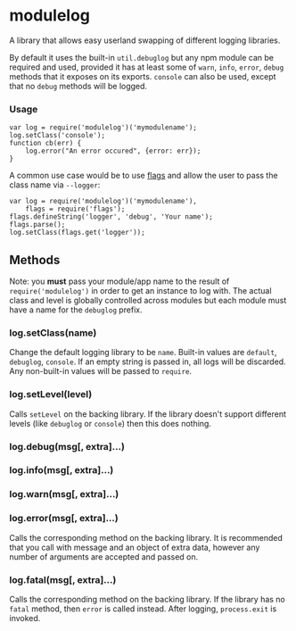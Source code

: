 # modulelog #

A library that allows easy userland swapping of different logging libraries.

By default it uses the built-in `util.debuglog` but any npm module can be
required and used, provided it has at least some of `warn`, `info`, `error`,
`debug` methods that it exposes on its exports. `console` can also be used,
except that no `debug` methods will be logged.

### Usage ###

```JS
var log = require('modulelog')('mymodulename');
log.setClass('console');
function cb(err) {
    log.error("An error occured", {error: err});
}
```

A common use case would be to use [flags](https://www.npmjs.com/package/flags)
and allow the user to pass the class name via `--logger`:

```JS
var log = require('modulelog')('mymodulename'),
    flags = require('flags');
flags.defineString('logger', 'debug', 'Your name');
flags.parse();
log.setClass(flags.get('logger'));
```

## Methods ##

Note: you **must** pass your module/app name to the result of
`require('modulelog')` in order to get an instance to log with. The actual
class and level is globally controlled across modules but each module
must have a name for the `debuglog` prefix.

### log.setClass(name) ###

Change the default logging library to be `name`. Built-in values are `default`,
`debuglog`, `console`. If an empty string is passed in, all logs will be
discarded. Any non-built-in values will be passed to `require`.

### log.setLevel(level) ###

Calls `setLevel` on the backing library. If the library doesn't support
different levels (like `debuglog` or `console`) then this does nothing.

### log.debug(msg[, extra]...) ###
### log.info(msg[, extra]...) ###
### log.warn(msg[, extra]...) ###
### log.error(msg[, extra]...) ###

Calls the corresponding method on the backing library. It is recommended
that you call with message and an object of extra data, however any number
of arguments are accepted and passed on.

### log.fatal(msg[, extra]...) ###

Calls the corresponding method on the backing library. If the library has no
`fatal` method, then `error` is called instead. After logging, `process.exit`
is invoked.
